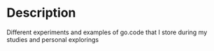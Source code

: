 # Description

Different experiments and examples of go.code that I store during my studies and personal explorings